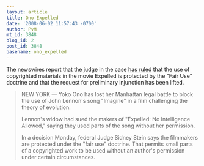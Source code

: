 ```yaml
---
layout: article
title: Ono Expelled
date: '2008-06-02 11:57:43 -0700'
author: PvM
mt_id: 3848
blog_id: 2
post_id: 3848
basename: ono_expelled
---
```

The newswires report that the judge in the case [has ruled](http://online.wsj.com/public/resources/documents/expelledsdny.pdf) that the use of copyrighted materials in the movie Expelled is protected by the "Fair Use" doctrine and that the request for preliminary injunction has been lifted.

> NEW YORK —  Yoko Ono has lost her Manhattan legal battle to block the use of John Lennon's song "Imagine" in a film challenging the theory of evolution.
> 
> Lennon's widow had sued the makers of "Expelled: No Intelligence Allowed," saying they used parts of the song without her permission.
> 
> In a decision Monday, federal Judge Sidney Stein says the filmmakers are protected under the "fair use" doctrine. That permits small parts of a copyrighted work to be used without an author's permission under certain circumstances.
